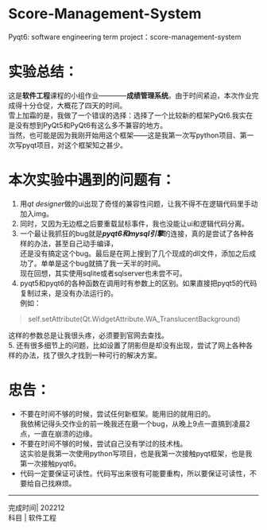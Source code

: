 # Score-Management-System
Pyqt6: software engineering term project：score-management-system
# 实验总结：

  这是**软件工程**课程的小组作业————**成绩管理系统**。由于时间紧迫，本次作业完成得十分仓促，大概花了四天的时间。  
  雪上加霜的是，我做了一个错误的选择：选择了一个比较新的框架PyQt6.我实在是没有想到PyQt5和PyQt6有这么多不兼容的地方。  
  当然，也可能是因为我刚开始用这个框架——这是我第一次写python项目、第一次写pyqt项目，对这个框架知之甚少。    
# 本次实验中遇到的问题有：
  1. 用*qt designer*做的ui出现了奇怪的兼容性问题，让我不得不在逻辑代码里手动加入img。  
  2. 同时，又因为无边框之后要重载鼠标事件，我也没能让ui和逻辑代码分离。  
  3. 一个最让我抓狂的bug就是***pyqt6和mysql引擎***的连接，真的是尝试了各种各样的办法，甚至自己动手编译，  
    还是没有搞定这个bug。最后是在网上搜到了几个现成的dll文件，添加之后成功了。单单是这个bug就搞了我一天半的时间。    
    现在回想，其实使用sqlite或者sqlserver也未尝不可。  
  4. pyqt5和pyqt6的各种函数在调用时有参数上的区别。如果直接把pyqt5的代码复制过来，是没有办法运行的。  
  例如：  
  >self.setAttribute(Qt.WidgetAttribute.WA_TranslucentBackground)   
  
  这样的参数总是让我很头疼，必须要到官网去查找。  
  5. 还有很多细节上的问题，比如设置了阴影但是却没有出现，尝试了网上各种各样的办法，找了很久才找到一种可行的解决方案。  
# 忠告：  
  * 不要在时间不够的时候，尝试任何新框架。能用旧的就用旧的。  
  我依稀记得头交作业的前一晚我还在磨一个bug，从晚上9点一直搞到凌晨2点，一直在崩溃的边缘。  
  * 不要在时间不够的时候，尝试自己没有学过的技术栈。  
  这实验是我第一次使用python写项目，也是我第一次接触pyqt框架，也是我第一次接触pyqt6。  
  * 代码一定要保证可读性。代码写出来很有可能要重构，所以要保证可读性，不要给自己找麻烦。  
  ***

完成时间| 202212  
科目 | 软件工程
